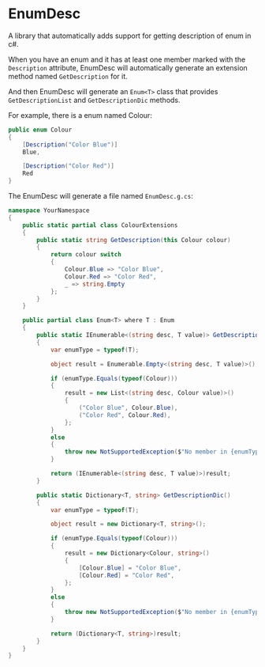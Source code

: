 # EnumDesc

A library that automatically adds support for getting description of enum in c#.

When you have an enum and it has at least one member marked with the `Description` attribute, EnumDesc will automatically generate an extension method named `GetDescription` for it.

And then EnumDesc will generate an `Enum<T>` class that provides `GetDescriptionList` and `GetDescriptionDic` methods.

For example, there is a enum named Colour:

```c#
public enum Colour
{
    [Description("Color Blue")]
    Blue,

    [Description("Color Red")]
    Red
}
```

The EnumDesc will generate a file named `EnumDesc.g.cs`:

```C#
namespace YourNamespace
{
    public static partial class ColourExtensions
    {
        public static string GetDescription(this Colour colour)
        {
            return colour switch
            {
                Colour.Blue => "Color Blue",
                Colour.Red => "Color Red",
                _ => string.Empty
            };
        }
    }

    public partial class Enum<T> where T : Enum
    {
        public static IEnumerable<(string desc, T value)> GetDescriptionList()
        {
            var enumType = typeof(T);

            object result = Enumerable.Empty<(string desc, T value)>();

            if (enumType.Equals(typeof(Colour)))
            {
                result = new List<(string desc, Colour value)>()
                {
                    ("Color Blue", Colour.Blue),
                    ("Color Red", Colour.Red),
                };
            }
            else
            {
                throw new NotSupportedException($"No member in {enumType.FullName} has Description attribute.");
            }

            return (IEnumerable<(string desc, T value)>)result;
        }

        public static Dictionary<T, string> GetDescriptionDic()
        {
            var enumType = typeof(T);

            object result = new Dictionary<T, string>();

            if (enumType.Equals(typeof(Colour)))
            {
                result = new Dictionary<Colour, string>()
                {
                    [Colour.Blue] = "Color Blue",
                    [Colour.Red] = "Color Red",
                };
            }
            else
            {
                throw new NotSupportedException($"No member in {enumType.FullName} has Description attribute.");
            }

            return (Dictionary<T, string>)result;
        }
    }
}
```